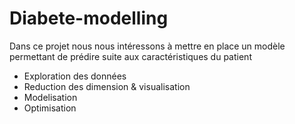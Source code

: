 # Diabete-modelling
Dans ce projet nous nous intéressons à mettre en place un modèle permettant de prédire suite aux caractéristiques du patient

- Exploration des données
- Reduction des dimension & visualisation
- Modelisation
- Optimisation

